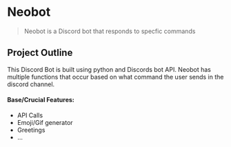 # Neobot

> Neobot is a Discord bot that responds to specfic commands

## Project Outline
This Discord Bot is built using python and Discords bot API. Neobot has multiple functions that occur based on what command the user sends in the discord channel.

#### Base/Crucial Features:
- API Calls
- Emoji/Gif generator
- Greetings
- ...

